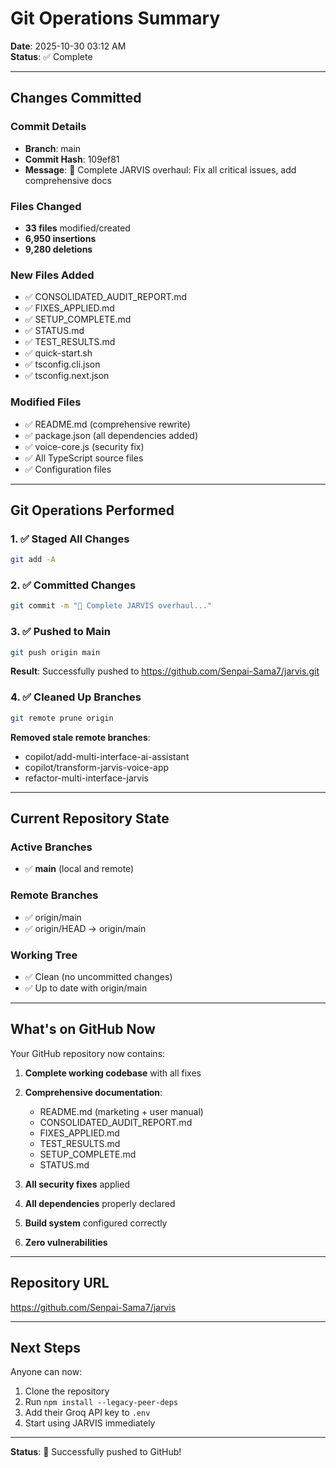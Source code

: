 # Git Operations Summary

**Date**: 2025-10-30 03:12 AM  
**Status**: ✅ Complete

---

## Changes Committed

### Commit Details
- **Branch**: main
- **Commit Hash**: 109ef81
- **Message**: 🚀 Complete JARVIS overhaul: Fix all critical issues, add comprehensive docs

### Files Changed
- **33 files** modified/created
- **6,950 insertions**
- **9,280 deletions**

### New Files Added
- ✅ CONSOLIDATED_AUDIT_REPORT.md
- ✅ FIXES_APPLIED.md
- ✅ SETUP_COMPLETE.md
- ✅ STATUS.md
- ✅ TEST_RESULTS.md
- ✅ quick-start.sh
- ✅ tsconfig.cli.json
- ✅ tsconfig.next.json

### Modified Files
- ✅ README.md (comprehensive rewrite)
- ✅ package.json (all dependencies added)
- ✅ voice-core.js (security fix)
- ✅ All TypeScript source files
- ✅ Configuration files

---

## Git Operations Performed

### 1. ✅ Staged All Changes
```bash
git add -A
```

### 2. ✅ Committed Changes
```bash
git commit -m "🚀 Complete JARVIS overhaul..."
```

### 3. ✅ Pushed to Main
```bash
git push origin main
```
**Result**: Successfully pushed to https://github.com/Senpai-Sama7/jarvis.git

### 4. ✅ Cleaned Up Branches
```bash
git remote prune origin
```
**Removed stale remote branches**:
- copilot/add-multi-interface-ai-assistant
- copilot/transform-jarvis-voice-app
- refactor-multi-interface-jarvis

---

## Current Repository State

### Active Branches
- ✅ **main** (local and remote)

### Remote Branches
- ✅ origin/main
- ✅ origin/HEAD -> origin/main

### Working Tree
- ✅ Clean (no uncommitted changes)
- ✅ Up to date with origin/main

---

## What's on GitHub Now

Your GitHub repository now contains:

1. **Complete working codebase** with all fixes
2. **Comprehensive documentation**:
   - README.md (marketing + user manual)
   - CONSOLIDATED_AUDIT_REPORT.md
   - FIXES_APPLIED.md
   - TEST_RESULTS.md
   - SETUP_COMPLETE.md
   - STATUS.md

3. **All security fixes** applied
4. **All dependencies** properly declared
5. **Build system** configured correctly
6. **Zero vulnerabilities**

---

## Repository URL

https://github.com/Senpai-Sama7/jarvis

---

## Next Steps

Anyone can now:
1. Clone the repository
2. Run `npm install --legacy-peer-deps`
3. Add their Groq API key to `.env`
4. Start using JARVIS immediately

---

**Status**: 🎉 Successfully pushed to GitHub!
